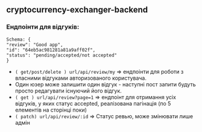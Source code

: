 ## cryptocurrency-exchanger-backend

### Ендпоінти для відгуків:

```
Schema: {
"review": "Good app",
"id": "64eb5ac981281a81a9aff02f",
"status": "pending/accepted/not accepted"
}
```

- `( get/post/delete ) url/api/review/my` => ендпоінти для роботи з власними відгуками авторизованого користувача.
- Один юзер може залишити один відгук - наступні пост запити будуть просто редагувати існуючий його відгук.
- `( get ) url/api/review?page=1` => ендпоінт для отримання усіх відгуків, у яких статус accepted, реалізована пагінація (по 5 елементів на сторінці поки)
- `( patch) url/api/review/:id` => Статус ревью, може змінювати лише адмін
